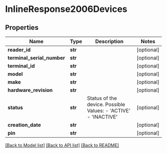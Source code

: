 # InlineResponse2006Devices

## Properties
Name | Type | Description | Notes
------------ | ------------- | ------------- | -------------
**reader_id** | **str** |  | [optional] 
**terminal_serial_number** | **str** |  | [optional] 
**terminal_id** | **str** |  | [optional] 
**model** | **str** |  | [optional] 
**make** | **str** |  | [optional] 
**hardware_revision** | **str** |  | [optional] 
**status** | **str** | Status of the device. Possible Values:   - &#39;ACTIVE&#39;   - &#39;INACTIVE&#39;  | [optional] 
**creation_date** | **str** |  | [optional] 
**pin** | **str** |  | [optional] 

[[Back to Model list]](../README.md#documentation-for-models) [[Back to API list]](../README.md#documentation-for-api-endpoints) [[Back to README]](../README.md)


